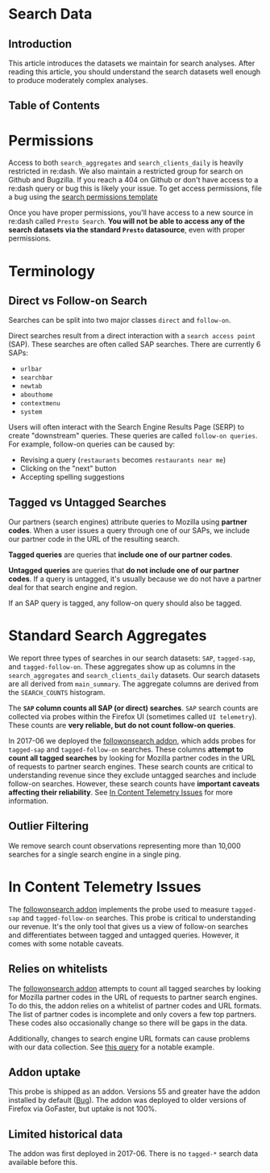 # Search Data

## Introduction

This article introduces the datasets we maintain for search analyses.
After reading this article,
you should understand the search datasets well enough to produce moderately complex analyses.

## Table of Contents

<!-- toc -->

# Permissions

Access to both `search_aggregates` and `search_clients_daily`
is heavily restricted in re:dash.
We also maintain a restricted group for search on Github and Bugzilla.
If you reach a 404 on Github or don't have access to a re:dash query or bug
this is likely your issue.
To get access permissions, file a bug using the [search permissions template]

Once you have proper permissions,
you'll have access to a new source in re:dash called `Presto Search`.
**You will not be able to access any of the search datasets
via the standard `Presto` datasource**, even with proper permissions.


# Terminology

## Direct vs Follow-on Search

Searches can be split into two major classes `direct` and `follow-on`.

Direct searches result from a direct interaction with a `search access point` (SAP).
These searches are often called SAP searches.
There are currently 6 SAPs:

* `urlbar`
* `searchbar`
* `newtab`
* `abouthome`
* `contextmenu`
* `system`

Users will often interact with the Search Engine Results Page (SERP)
to create "downstream" queries.
These queries are called `follow-on queries`.
For example, follow-on queries can be caused by:

* Revising a query (`restaurants` becomes `restaurants near me`)
* Clicking on the "next" button
* Accepting spelling suggestions

## Tagged vs Untagged Searches

Our partners (search engines) attribute queries to Mozilla using **partner codes**.
When a user issues a query through one of our SAPs,
we include our partner code in the URL of the resulting search.

**Tagged queries** are queries that **include one of our partner codes**.

**Untagged queries** are queries that **do not include one of our partner codes**.
If a query is untagged,
it's usually because we do not have a partner deal for that search engine and region.

If an SAP query is tagged, any follow-on query should also be tagged.

# Standard Search Aggregates

We report three types of searches in our search datasets:
`SAP`, `tagged-sap`, and `tagged-follow-on`.
These aggregates show up as columns in the
`search_aggregates` and `search_clients_daily` datasets.
Our search datasets are all derived from `main_summary`.
The aggregate columns are derived from the `SEARCH_COUNTS` histogram.

The **`SAP` column counts all SAP (or direct) searches**.
`SAP` search counts are collected via probes within the Firefox UI
(sometimes called `UI telemetry`).
These counts are **very reliable, but do not count follow-on queries**.

In 2017-06 we deployed the [followonsearch addon],
which adds probes for `tagged-sap` and `tagged-follow-on` searches.
These columns **attempt to count all tagged searches**
by looking for Mozilla partner codes in the URL of requests to partner search engines.
These search counts are critical to understanding revenue
since they exclude untagged searches and include follow-on searches.
However, these search counts have **important caveats affecting their reliability**.
See [In Content Telemetry Issues](#in-content-telemetry-issues) for more information.

## Outlier Filtering

We remove search count observations representing more than
10,000 searches for a single search engine in a single ping.


# In Content Telemetry Issues

The [followonsearch addon] implements the probe
used to measure `tagged-sap` and `tagged-follow-on` searches.
This probe is critical to understanding our revenue.
It's the only tool that gives us a view of follow-on searches
and differentiates between tagged and untagged queries.
However, it comes with some notable caveats.

## Relies on whitelists

The [followonsearch addon] attempts to count all tagged searches
by looking for Mozilla partner codes in the URL of requests to partner search engines.
To do this, the addon relies on a whitelist of partner codes and URL formats.
The list of partner codes is incomplete and only covers a few top partners.
These codes also occasionally change so there will be gaps in the data.

Additionally, changes to search engine URL formats can cause problems with our data collection.
See 
[this query](https://sql.telemetry.mozilla.org/queries/47631/source#128887)
for a notable example.

## Addon uptake

This probe is shipped as an addon.
Versions 55 and greater have the addon installed by default
([Bug](https://bugzilla.mozilla.org/show_bug.cgi?id=1369028)).
The addon was deployed to older versions of Firefox via GoFaster,
but uptake is not 100%.

## Limited historical data

The addon was first deployed in 2017-06.
There is no `tagged-*` search data available before this.

[followonsearch addon]: https://github.com/mozilla/followonsearch
[search permissions template]: https://bugzilla.mozilla.org/enter_bug.cgi?assigned_to=rharter%40mozilla.com&bug_file_loc=http%3A%2F%2F&bug_ignored=0&bug_severity=normal&bug_status=NEW&cf_fx_iteration=---&cf_fx_points=---&comment=Please%20add%20the%20following%20user%20to%20the%20Search%20group%3A%0D%0A%0D%0AMozilla%20email%20address%3A%0D%0AGithub%20handle%3A&component=Datasets%3A%20Search&contenttypemethod=autodetect&contenttypeselection=text%2Fplain&defined_groups=1&flag_type-4=X&flag_type-607=X&flag_type-800=X&flag_type-803=X&flag_type-916=X&form_name=enter_bug&maketemplate=Remember%20values%20as%20bookmarkable%20template&op_sys=Linux&priority=--&product=Data%20Platform%20and%20Tools&rep_platform=x86_64&short_desc=Add%20user%20to%20search%20user%20groups&target_milestone=---&version=unspecified
